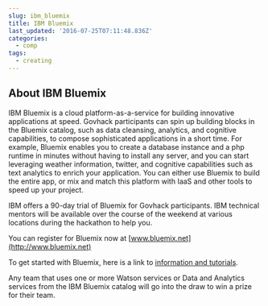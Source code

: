 ```yaml
---
slug: ibm_bluemix
title: IBM Bluemix
last_updated: '2016-07-25T07:11:48.836Z'
categories:
  - comp
tags:
  - creating
---
```

## About IBM Bluemix

IBM Bluemix is a cloud platform-as-a-service for building innovative applications at speed.  Govhack participants can spin up building blocks in the Bluemix catalog, such as data cleansing, analytics, and cognitive capabilities, to compose sophisticated applications in a short time.  For example, Bluemix enables you to create a database instance and a php runtime in minutes without having to install any server, and you can start leveraging weather information, twitter, and cognitive capabilities such as text analytics to enrich your application.  You can either use Bluemix to build the entire app, or mix and match this platform with IaaS and other tools to speed up your project.

IBM offers a 90-day trial of Bluemix for Govhack participants. IBM technical mentors will be available over the course of the weekend at various locations during the hackathon to help you.

You can register for Bluemix now at [www.bluemix.net](http://www.bluemix.net)

To get started with Bluemix, here is a link to [information and tutorials](https://ibm.box.com/s/jqedu4br965poefsbdfvwczlkyu5dj2t).

Any team that uses one or more Watson services or Data and Analytics services from the IBM Bluemix catalog will go into the draw to win a prize for their team.